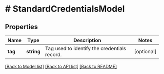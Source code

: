 # # StandardCredentialsModel

## Properties

Name | Type | Description | Notes
------------ | ------------- | ------------- | -------------
**tag** | **string** | Tag used to identify the credentials record. | [optional]

[[Back to Model list]](../../README.md#models) [[Back to API list]](../../README.md#endpoints) [[Back to README]](../../README.md)
